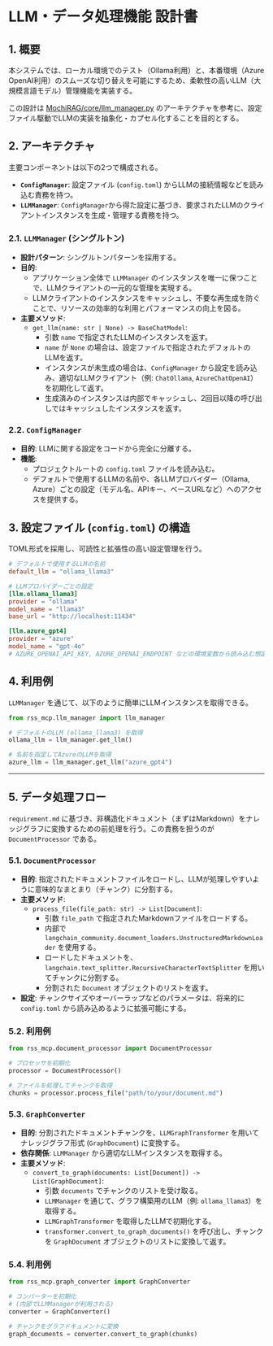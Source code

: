 # LLM・データ処理機能 設計書

## 1. 概要

本システムでは、ローカル環境でのテスト（Ollama利用）と、本番環境（Azure OpenAI利用）のスムーズな切り替えを可能にするため、柔軟性の高いLLM（大規模言語モデル）管理機能を実装する。

この設計は [MochiRAG/core/llm_manager.py](https://github.com/chottokun/MochiRAG/blob/main/core/llm_manager.py) のアーキテクチャを参考に、設定ファイル駆動でLLMの実装を抽象化・カプセル化することを目的とする。

## 2. アーキテクチャ

主要コンポーネントは以下の2つで構成される。

-   **`ConfigManager`**: 設定ファイル (`config.toml`) からLLMの接続情報などを読み込む責務を持つ。
-   **`LLMManager`**: `ConfigManager`から得た設定に基づき、要求されたLLMのクライアントインスタンスを生成・管理する責務を持つ。

### 2.1. `LLMManager` (シングルトン)

-   **設計パターン**: シングルトンパターンを採用する。
-   **目的**:
    -   アプリケーション全体で `LLMManager` のインスタンスを唯一に保つことで、LLMクライアントの一元的な管理を実現する。
    -   LLMクライアントのインスタンスをキャッシュし、不要な再生成を防ぐことで、リソースの効率的な利用とパフォーマンスの向上を図る。
-   **主要メソッド**:
    -   `get_llm(name: str | None) -> BaseChatModel`:
        -   引数 `name` で指定されたLLMのインスタンスを返す。
        -   `name` が `None` の場合は、設定ファイルで指定されたデフォルトのLLMを返す。
        -   インスタンスが未生成の場合は、`ConfigManager` から設定を読み込み、適切なLLMクライアント（例: `ChatOllama`, `AzureChatOpenAI`）を初期化して返す。
        -   生成済みのインスタンスは内部でキャッシュし、2回目以降の呼び出しではキャッシュしたインスタンスを返す。

### 2.2. `ConfigManager`

-   **目的**: LLMに関する設定をコードから完全に分離する。
-   **機能**:
    -   プロジェクトルートの `config.toml` ファイルを読み込む。
    -   デフォルトで使用するLLMの名前や、各LLMプロバイダー（Ollama, Azure）ごとの設定（モデル名、APIキー、ベースURLなど）へのアクセスを提供する。

## 3. 設定ファイル (`config.toml`) の構造

TOML形式を採用し、可読性と拡張性の高い設定管理を行う。

```toml
# デフォルトで使用するLLMの名前
default_llm = "ollama_llama3"

# LLMプロバイダーごとの設定
[llm.ollama_llama3]
provider = "ollama"
model_name = "llama3"
base_url = "http://localhost:11434"

[llm.azure_gpt4]
provider = "azure"
model_name = "gpt-4o"
# AZURE_OPENAI_API_KEY, AZURE_OPENAI_ENDPOINT などの環境変数から読み込む想定
```

## 4. 利用例

`LLMManager` を通じて、以下のように簡単にLLMインスタンスを取得できる。

```python
from rss_mcp.llm_manager import llm_manager

# デフォルトのLLM (ollama_llama3) を取得
ollama_llm = llm_manager.get_llm()

# 名前を指定してAzureのLLMを取得
azure_llm = llm_manager.get_llm("azure_gpt4")
```

---

## 5. データ処理フロー

`requirement.md` に基づき、非構造化ドキュメント（まずはMarkdown）をナレッジグラフに変換するための前処理を行う。この責務を担うのが `DocumentProcessor` である。

### 5.1. `DocumentProcessor`

- **目的**: 指定されたドキュメントファイルをロードし、LLMが処理しやすいように意味的なまとまり（チャンク）に分割する。
- **主要メソッド**:
    - `process_file(file_path: str) -> List[Document]`:
        -   引数 `file_path` で指定されたMarkdownファイルをロードする。
        -   内部で `langchain_community.document_loaders.UnstructuredMarkdownLoader` を使用する。
        -   ロードしたドキュメントを、`langchain.text_splitter.RecursiveCharacterTextSplitter` を用いてチャンクに分割する。
        -   分割された `Document` オブジェクトのリストを返す。
- **設定**: チャンクサイズやオーバーラップなどのパラメータは、将来的に `config.toml` から読み込めるように拡張可能にする。

### 5.2. 利用例

```python
from rss_mcp.document_processor import DocumentProcessor

# プロセッサを初期化
processor = DocumentProcessor()

# ファイルを処理してチャンクを取得
chunks = processor.process_file("path/to/your/document.md")
```

### 5.3. `GraphConverter`

- **目的**: 分割されたドキュメントチャンクを、`LLMGraphTransformer` を用いてナレッジグラフ形式 (`GraphDocument`) に変換する。
- **依存関係**: `LLMManager` から適切なLLMインスタンスを取得する。
- **主要メソッド**:
    - `convert_to_graph(documents: List[Document]) -> List[GraphDocument]`:
        -   引数 `documents` でチャンクのリストを受け取る。
        -   `LLMManager` を通じて、グラフ構築用のLLM（例: `ollama_llama3`）を取得する。
        -   `LLMGraphTransformer` を取得したLLMで初期化する。
        -   `transformer.convert_to_graph_documents()` を呼び出し、チャンクを `GraphDocument` オブジェクトのリストに変換して返す。

### 5.4. 利用例

```python
from rss_mcp.graph_converter import GraphConverter

# コンバーターを初期化
# (内部でLLMManagerが利用される)
converter = GraphConverter()

# チャンクをグラフドキュメントに変換
graph_documents = converter.convert_to_graph(chunks)
```

